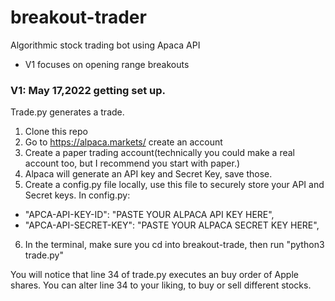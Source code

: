 # breakout-trader

Algorithmic stock trading bot using Apaca API

- V1 focuses on opening range breakouts

### V1: May 17,2022 getting set up.
Trade.py generates a trade.
1. Clone this repo
2. Go to https://alpaca.markets/ create an account
3. Create a paper trading account(technically you could make a real account too, but I recommend you start with paper.) 
4. Alpaca will generate an API key and Secret Key, save those.
5. Create a config.py file locally, use this file to securely store your API and Secret keys. 
  In config.py:
  - "APCA-API-KEY-ID": "PASTE YOUR ALPACA API KEY HERE",
  - "APCA-API-SECRET-KEY": "PASTE YOUR ALPACA SECRET KEY HERE",
6. In the terminal, make sure you cd into breakout-trade, then run "python3 trade.py"

You will notice that line 34 of trade.py executes an buy order of Apple shares. 
You can alter line 34 to your liking, to buy or sell different stocks.
